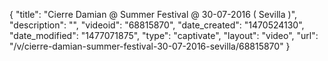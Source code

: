 {
    "title": "Cierre Damian @ Summer Festival @ 30-07-2016 ( Sevilla )",
    "description": "",
    "videoid": "68815870",
    "date_created": "1470524130",
    "date_modified": "1477071875",
    "type": "captivate",
    "layout": "video",
    "url": "\/v\/cierre-damian-summer-festival-30-07-2016-sevilla\/68815870"
}